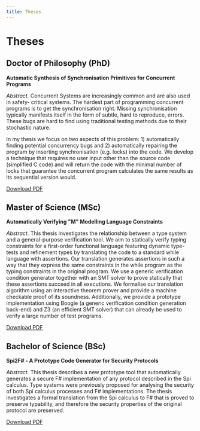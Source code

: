 ```yaml
---
title: Theses
---
```

Theses
======== 

Doctor of Philosophy (PhD)
--------------------------

**Automatic Synthesis of Synchronisation Primitives for Concurrent Programs**

*Abstract.* Concurrent Systems are increasingly common and are also used in safety-
critical systems. The hardest part of programming concurrent programs
is to get the synchronisation right. Missing synchronisation typically
manifests itself in the form of subtle, hard to reproduce, errors.
These bugs are hard to find using traditional testing methods due to
their stochastic nature.

In my thesis we focus on two aspects of this problem: 1)
automatically finding potential concurrency bugs and 2) automatically
repairing the program by inserting synchronisation (e.g. locks) into
the code. We develop a technique that requires no user input other
than the source code (simplified C code) and will return the code with
the minimal number of locks that guarantee the concurrent program
calculates the same results as its sequential version would.

[Download PDF](phd_thorsten_tarrach.pdf)

Master of Science (MSc)
------

**Automatically Verifying "M" Modelling Language Constraints**

*Abstract.* This thesis investigates the relationship between a type system and a general-purpose verification tool. We aim to statically verify typing constraints for a first-order functional language featuring dynamic type-tests and refinement types by translating the code to a standard while language with assertions. Our translation generates assertions in such a way that they express the same constraints in the while program as the typing constraints in the original program. We use a generic verification condition generator together with an SMT solver to prove statically that these assertions succeed in all executions. We formalise our translation algorithm using an interactive theorem prover and provide a machine checkable proof of its soundness. Additionally, we provide a prototype implementation using Boogie (a generic verification condition generation back-end) and Z3 (an efficient SMT solver) that can already be used to verify a large number of test programs.

[Download PDF](master_thorsten_tarrach.pdf)

Bachelor of Science (BSc)
--------

**Spi2F# - A Prototype Code Generator for Security Protocols**

*Abstract.* This thesis describes a new prototype tool that automatically generates a secure F# implementation of any protocol described in the Spi calculus. Type systems were previously proposed for analysing the security of both Spi calculus processes and F# implementations. The thesis investigates a formal translation from the Spi calculus to F# that is proved to preserve typability, and therefore the security properties of the original protocol are preserved.

[Download PDF](bachelor_thorsten_tarrach.pdf)
